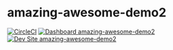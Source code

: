 # amazing-awesome-demo2

[![CircleCI](https://circleci.com/gh/greg-1-anderson/amazing-awesome-demo2.svg?style=shield)](https://circleci.com/gh/greg-1-anderson/amazing-awesome-demo2)
[![Dashboard amazing-awesome-demo2](https://img.shields.io/badge/dashboard-amazing_awesome_demo2-yellow.svg)](https://dashboard.pantheon.io/sites/c46f3630-659a-4803-9221-7c0ebbe95577#dev/code)
[![Dev Site amazing-awesome-demo2](https://img.shields.io/badge/site-amazing_awesome_demo2-blue.svg)](http://dev-amazing-awesome-demo2.pantheonsite.io/)